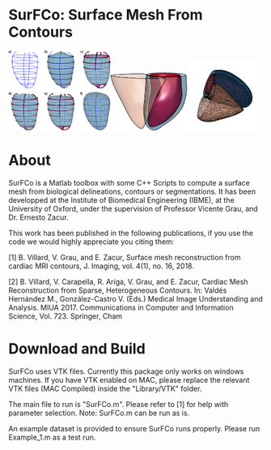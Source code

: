# SurFCo: Surface Mesh From Contours

</div><div style="text-align:center"><img src="/Ims/Framework.png" width="40%"><img src="/Ims/Mesh_1.png" width="30%"><img src="/Ims/Mesh_2.png" width="30%"></div>

# About 

SurFCo is a Matlab toolbox with some C++ Scripts to compute a surface mesh from biological delineations, contours or segmentations. It has been developped at the Institute of Biomedical Engineering (IBME), at the University of Oxford, under the supervision of Professor Vicente Grau, and Dr. Ernesto Zacur. 

This work has been published in the following publications, if you use the code we would highly appreciate you citing them:

[1] B. Villard, V. Grau, and E. Zacur, Surface mesh reconstruction from cardiac MRI contours, J. Imaging, vol. 4(1), no. 16, 2018.

[2]  B. Villard, V. Carapella, R. Ariga,  V. Grau, and E. Zacur, Cardiac Mesh Reconstruction from Sparse, Heterogeneous Contours. In: Valdés Hernández M., González-Castro V. (Eds.) Medical Image Understanding and Analysis. MIUA 2017. Communications in Computer and Information Science, Vol. 723. Springer, Cham

# Download and Build

SurFCo uses VTK files. Currently this package only works on windows machines. If you have VTK enabled on MAC, please replace the relevant VTK files (MAC Compiled) inside the "Library/VTK" folder. 

The main file to run is "SurFCo.m". Please refer to [1] for help with parameter selection. Note: SurFCo.m can be run as is. 

An example dataset is provided to ensure SurFCo runs properly. Please run Example_1.m as a test run. 

